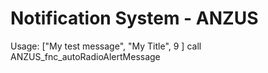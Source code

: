 # Notification System - ANZUS
 
Usage: ["My test message", "My Title", 9 ] call ANZUS_fnc_autoRadioAlertMessage